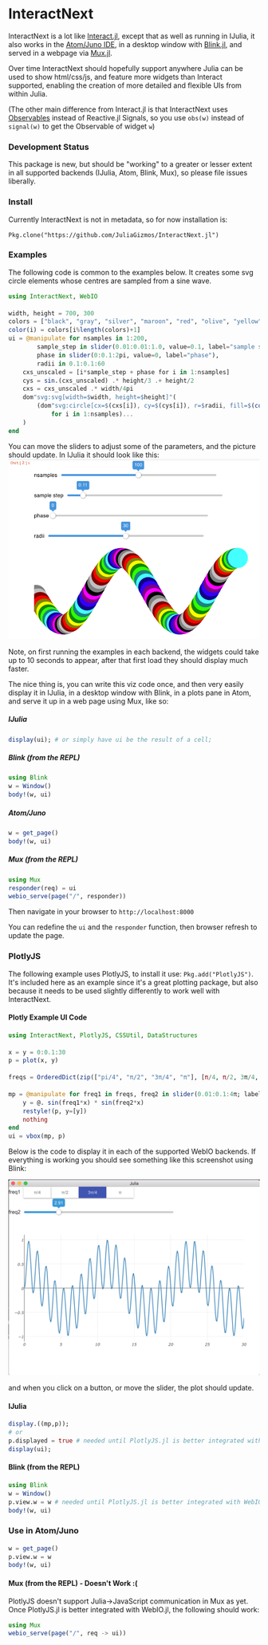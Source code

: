 # InteractNext

InteractNext is a lot like [Interact.jl](https://github.com/JuliaGizmos/Interact.jl), except that as well as running in IJulia, it also works in the [Atom/Juno IDE](https://github.com/JunoLab/Juno.jl), in a desktop window with [Blink.jl](https://github.com/JunoLab/Blink.jl), and served in a webpage via [Mux.jl](https://github.com/JuliaWeb/Mux.jl).

Over time InteractNext should hopefully support anywhere Julia can be used to show html/css/js, and feature more widgets than Interact supported, enabling the creation of more detailed and flexible UIs from within Julia.

(The other main difference from Interact.jl is that InteractNext uses [Observables](https://github.com/JuliaGizmos/Observables.jl) instead of Reactive.jl Signals, so you use `obs(w)` instead of `signal(w)` to get the Observable of widget `w`)

### Development Status

This package is new, but should be "working" to a greater or lesser extent in all supported backends (IJulia, Atom, Blink, Mux), so please file issues liberally.

### Install

Currently InteractNext is not in metadata, so for now installation is:
```
Pkg.clone("https://github.com/JuliaGizmos/InteractNext.jl")
```

### Examples

The following code is common to the examples below. It creates some svg circle elements
whose centres are sampled from a sine wave.

```julia
using InteractNext, WebIO

width, height = 700, 300
colors = ["black", "gray", "silver", "maroon", "red", "olive", "yellow", "green", "lime", "teal", "aqua", "navy", "blue", "purple", "fuchsia"]
color(i) = colors[i%length(colors)+1]
ui = @manipulate for nsamples in 1:200,
        sample_step in slider(0.01:0.01:1.0, value=0.1, label="sample step"),
        phase in slider(0:0.1:2pi, value=0, label="phase"),
        radii in 0.1:0.1:60
    cxs_unscaled = [i*sample_step + phase for i in 1:nsamples]
    cys = sin.(cxs_unscaled) .* height/3 .+ height/2
    cxs = cxs_unscaled .* width/4pi
    dom"svg:svg[width=$width, height=$height]"(
        (dom"svg:circle[cx=$(cxs[i]), cy=$(cys[i]), r=$radii, fill=$(color(i))]"()
            for i in 1:nsamples)...
    )
end
```
You can move the sliders
to adjust some of the parameters, and the picture should update. In IJulia it should look like this:
![Svg demo in Mux](docs/pics/svg_ijulia.png)

Note, on first running the examples in each backend, the widgets could take
up to 10 seconds to appear, after that first load they should display much
faster.

The nice thing is, you can write this viz code once, and then very
easily display it in IJulia, in a desktop window with Blink, in a plots pane
in Atom, and serve it up in a web page using Mux, like so:

##### IJulia
```julia
display(ui); # or simply have ui be the result of a cell;
```

##### Blink (from the REPL)

```julia
using Blink
w = Window()
body!(w, ui)
```

##### Atom/Juno

```julia
w = get_page()
body!(w, ui)
```

##### Mux (from the REPL)

```julia
using Mux
responder(req) = ui
webio_serve(page("/", responder))
```
Then navigate in your browser to `http://localhost:8000`

You can redefine the `ui` and the `responder` function, then browser refresh to update the page.

### PlotlyJS

The following example uses PlotlyJS, to install it use: `Pkg.add("PlotlyJS")`. It's included here as an example since it's a great plotting package, but also because it needs to be used slightly differently to work well with InteractNext.

#### Plotly Example UI Code

```julia
using InteractNext, PlotlyJS, CSSUtil, DataStructures

x = y = 0:0.1:30
p = plot(x, y)

freqs = OrderedDict(zip(["pi/4", "π/2", "3π/4", "π"], [π/4, π/2, 3π/4, π]))

mp = @manipulate for freq1 in freqs, freq2 in slider(0.01:0.1:4π; label="freq2")
    y = @. sin(freq1*x) * sin(freq2*x)
    restyle!(p, y=[y])
    nothing
end
ui = vbox(mp, p)
```

Below is the code to display it in each of the supported WebIO backends. If
everything is working you should see something like this screenshot using Blink:

![InteractNext Blink Screenshot](docs/pics/blink_plotly.png)

and when you click on a button, or move the slider, the plot should update.

#### IJulia
```julia
display.((mp,p));
# or
p.displayed = true # needed until PlotlyJS.jl is better integrated with WebIO.jl
display(ui);
```

#### Blink (from the REPL)

```julia
using Blink
w = Window()
p.view.w = w # needed until PlotlyJS.jl is better integrated with WebIO.jl
body!(w, ui)
```

### Use in Atom/Juno

```julia
w = get_page()
p.view.w = w
body!(w, ui)
```

#### Mux (from the REPL) - Doesn't Work :(

PlotlyJS doesn't support Julia->JavaScript communication in Mux as yet. Once PlotlyJS.jl is better integrated
with WebIO.jl, the following should work:

```julia
using Mux
webio_serve(page("/", req -> ui))
```
